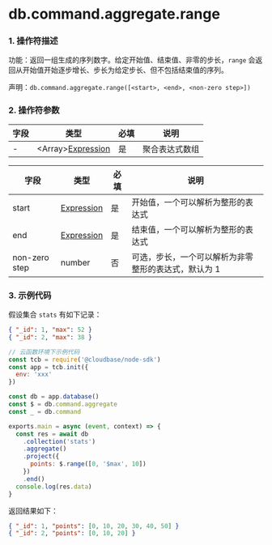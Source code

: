 # db.command.aggregate.range

### 1. 操作符描述

功能：返回一组生成的序列数字。给定开始值、结束值、非零的步长，`range` 会返回从开始值开始逐步增长、步长为给定步长、但不包括结束值的序列。

声明：`db.command.aggregate.range([<start>, <end>, <non-zero step>])`

### 2. 操作符参数

| 字段 | 类型                                        | 必填 | 说明           |
| ---- | ------------------------------------------- | ---- | -------------- |
| -    | &lt;Array&gt;[Expression](../expression.md) | 是   | 聚合表达式数组 |

| 字段          | 类型                           | 必填 | 说明                                                 |
| ------------- | ------------------------------ | ---- | ---------------------------------------------------- |
| start         | [Expression](../expression.md) | 是   | 开始值，一个可以解析为整形的表达式                   |
| end           | [Expression](../expression.md) | 是   | 结束值，一个可以解析为整形的表达式                   |
| non-zero step | number                         | 否   | 可选，步长，一个可以解析为非零整形的表达式，默认为 1 |

### 3. 示例代码

假设集合 `stats` 有如下记录：

```json
{ "_id": 1, "max": 52 }
{ "_id": 2, "max": 38 }
```

```js
// 云函数环境下示例代码
const tcb = require('@cloudbase/node-sdk')
const app = tcb.init({
  env: 'xxx'
})

const db = app.database()
const $ = db.command.aggregate
const _ = db.command

exports.main = async (event, context) => {
  const res = await db
    .collection('stats')
    .aggregate()
    .project({
      points: $.range([0, '$max', 10])
    })
    .end()
  console.log(res.data)
}
```

返回结果如下：

```json
{ "_id": 1, "points": [0, 10, 20, 30, 40, 50] }
{ "_id": 2, "points": [0, 10, 20] }
```
